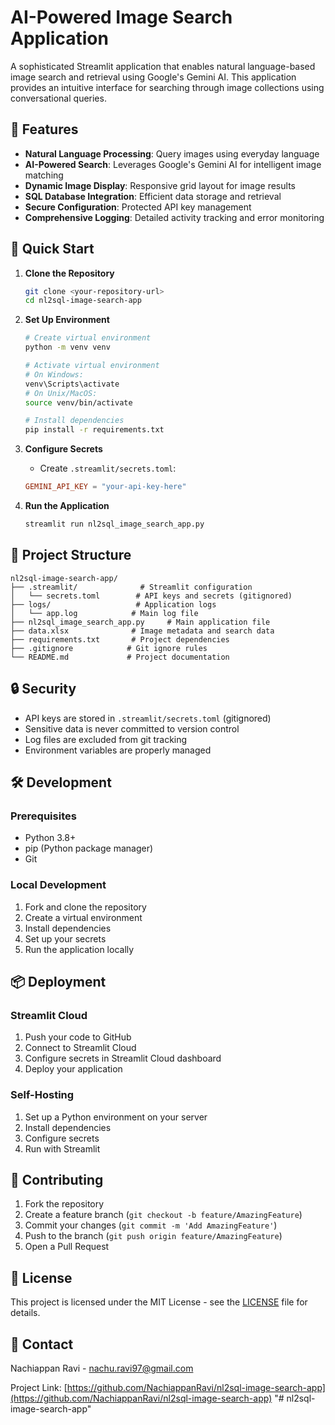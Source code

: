 # AI-Powered Image Search Application

A sophisticated Streamlit application that enables natural language-based image search and retrieval using Google's Gemini AI. This application provides an intuitive interface for searching through image collections using conversational queries.

## 🌟 Features

- **Natural Language Processing**: Query images using everyday language
- **AI-Powered Search**: Leverages Google's Gemini AI for intelligent image matching
- **Dynamic Image Display**: Responsive grid layout for image results
- **SQL Database Integration**: Efficient data storage and retrieval
- **Secure Configuration**: Protected API key management
- **Comprehensive Logging**: Detailed activity tracking and error monitoring

## 🚀 Quick Start

1. **Clone the Repository**
   ```bash
   git clone <your-repository-url>
   cd nl2sql-image-search-app
   ```

2. **Set Up Environment**
   ```bash
   # Create virtual environment
   python -m venv venv
   
   # Activate virtual environment
   # On Windows:
   venv\Scripts\activate
   # On Unix/MacOS:
   source venv/bin/activate
   
   # Install dependencies
   pip install -r requirements.txt
   ```

3. **Configure Secrets**
   - Create `.streamlit/secrets.toml`:
   ```toml
   GEMINI_API_KEY = "your-api-key-here"
   ```

4. **Run the Application**
   ```bash
   streamlit run nl2sql_image_search_app.py
   ```

## 📁 Project Structure

```
nl2sql-image-search-app/
├── .streamlit/              # Streamlit configuration
│   └── secrets.toml        # API keys and secrets (gitignored)
├── logs/                   # Application logs
│   └── app.log            # Main log file
├── nl2sql_image_search_app.py     # Main application file
├── data.xlsx              # Image metadata and search data
├── requirements.txt       # Project dependencies
├── .gitignore            # Git ignore rules
└── README.md             # Project documentation
```

## 🔒 Security

- API keys are stored in `.streamlit/secrets.toml` (gitignored)
- Sensitive data is never committed to version control
- Log files are excluded from git tracking
- Environment variables are properly managed

## 🛠️ Development

### Prerequisites
- Python 3.8+
- pip (Python package manager)
- Git

### Local Development
1. Fork and clone the repository
2. Create a virtual environment
3. Install dependencies
4. Set up your secrets
5. Run the application locally

## 📦 Deployment

### Streamlit Cloud
1. Push your code to GitHub
2. Connect to Streamlit Cloud
3. Configure secrets in Streamlit Cloud dashboard
4. Deploy your application

### Self-Hosting
1. Set up a Python environment on your server
2. Install dependencies
3. Configure secrets
4. Run with Streamlit

## 🤝 Contributing

1. Fork the repository
2. Create a feature branch (`git checkout -b feature/AmazingFeature`)
3. Commit your changes (`git commit -m 'Add AmazingFeature'`)
4. Push to the branch (`git push origin feature/AmazingFeature`)
5. Open a Pull Request

## 📝 License

This project is licensed under the MIT License - see the [LICENSE](LICENSE) file for details.

## 📧 Contact

Nachiappan Ravi - nachu.ravi97@gmail.com

Project Link: [https://github.com/NachiappanRavi/nl2sql-image-search-app](https://github.com/NachiappanRavi/nl2sql-image-search-app) "# nl2sql-image-search-app" 
